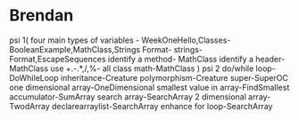 # Brendan
psi 1(
four main  types of variables  - WeekOneHello,Classes-BooleanExample,MathClass,Strings
Format- strings-Format,EscapeSequences
identify a method- MathClass 
identify a header-MathClass
use +.-.*,/,%- all class
math-MathClass
)
psi 2
do/while loop-DoWhileLoop
inheritance-Creature
polymorphism-Creature
super-SuperOC
one dimensional array-OneDimensional
smallest value in array-FindSmallest
accumulator-SumArray
search array-SearchArray
2 dimensional array-TwodArray
declarearraylist-SearchArray
enhance for loop-SearchArray





